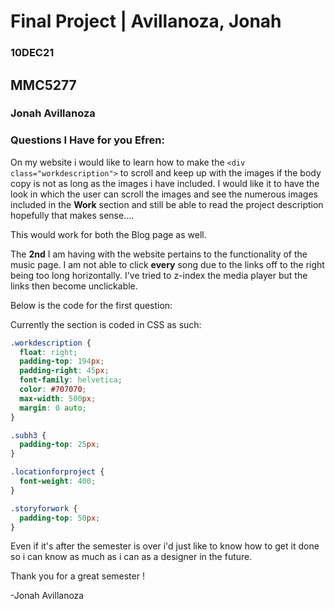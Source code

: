 # Final Project | Avillanoza, Jonah

### 10DEC21

## MMC5277

### **Jonah Avillanoza**

### Questions I Have for you Efren:

On my website i would like to learn how to make the `<div class="workdescription">` to scroll and keep up with the images if the body copy is not as long as the images i have included. I would like it to have the look in which the user can scroll the images and see the numerous images included in the **Work** section and still be able to read the project description hopefully that makes sense....

This would work for both the Blog page as well.

The **2nd** I am having with the website pertains to the functionality of the music page. I am not able to click **every** song due to the links off to the right being too long horizontally. I've tried to z-index the media player but the links then become unclickable.

Below is the code for the first question:

Currently the section is coded in CSS as such:

```css
.workdescription {
  float: right;
  padding-top: 194px;
  padding-right: 45px;
  font-family: helvetica;
  color: #707070;
  max-width: 500px;
  margin: 0 auto;
}

.subh3 {
  padding-top: 25px;
}

.locationforproject {
  font-weight: 400;
}

.storyforwork {
  padding-top: 50px;
}
```

Even if it's after the semester is over i'd just like to know how to get it done so i can know as much as i can as a designer in the future.

Thank you for a great semester !

-Jonah Avillanoza
